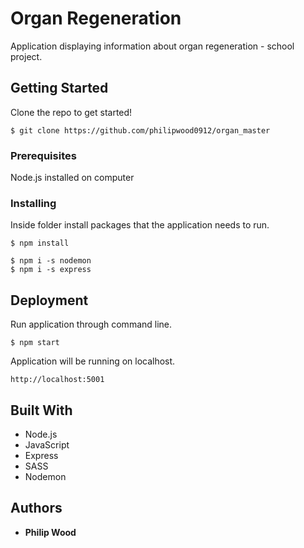 # Organ Regeneration

Application displaying information about organ regeneration - school project.

## Getting Started

Clone the repo to get started!
```
$ git clone https://github.com/philipwood0912/organ_master
```
### Prerequisites

Node.js installed on computer

### Installing

Inside folder install packages that the application needs to run.

```
$ npm install
```
```
$ npm i -s nodemon
$ npm i -s express
```

## Deployment

Run application through command line.
```
$ npm start
```
Application will be running on localhost.
```
http://localhost:5001
```

## Built With

* Node.js
* JavaScript
* Express
* SASS
* Nodemon

## Authors

* **Philip Wood** 

